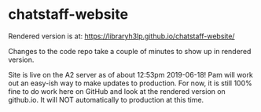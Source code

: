# chatstaff-website

Rendered version is at:  https://libraryh3lp.github.io/chatstaff-website/

Changes to the code repo take a couple of minutes to show up in rendered version.

Site is live on the A2 server as of about 12:53pm 2019-06-18!  Pam will work out an easy-ish way to make updates to production.  For now, it is still 100% fine to do work here on GitHub and look at the rendered version on github.io.  It will NOT automatically to production at this time.
